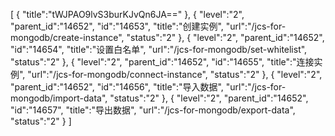 [
	{
		"title":"tWJPAO9lvS3burKJvQn6JA=="
	},
	{
		"level":"2",
		"parent_id":"14652",
		"id":"14653",
		"title":"创建实例",
		"url":"/jcs-for-mongodb/create-instance",
		"status":"2"
	},
	{
		"level":"2",
		"parent_id":"14652",
		"id":"14654",
		"title":"设置白名单",
		"url":"/jcs-for-mongodb/set-whitelist",
		"status":"2"
	},
	{
		"level":"2",
		"parent_id":"14652",
		"id":"14655",
		"title":"连接实例",
		"url":"/jcs-for-mongodb/connect-instance",
		"status":"2"
	},
	{
		"level":"2",
		"parent_id":"14652",
		"id":"14656",
		"title":"导入数据",
		"url":"/jcs-for-mongodb/import-data",
		"status":"2"
	},
	{
		"level":"2",
		"parent_id":"14652",
		"id":"14657",
		"title":"导出数据",
		"url":"/jcs-for-mongodb/export-data",
		"status":"2"
	}
]